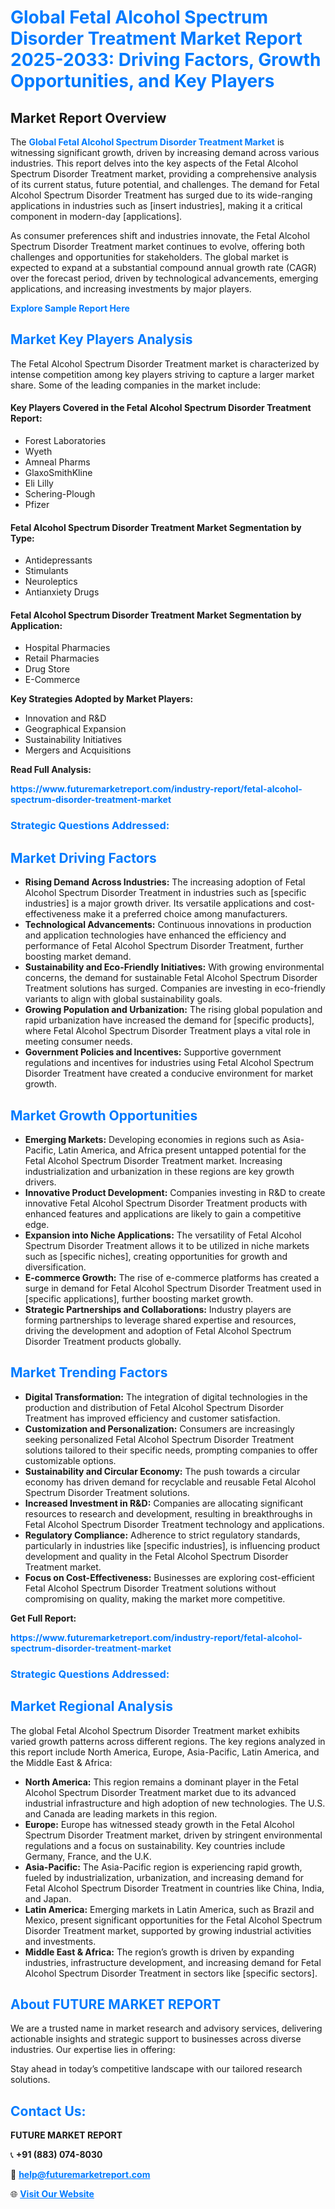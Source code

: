 <h1 style="color: #007BFF;">Global Fetal Alcohol Spectrum Disorder Treatment Market Report 2025-2033: Driving Factors, Growth Opportunities, and Key Players</h1>

<section id="overview">
<h2>Market Report Overview</h2>
<p>The <a href="https://www.futuremarketreport.com/industry-report/fetal-alcohol-spectrum-disorder-treatment-market" style="color: #007BFF; text-decoration: none;"><strong>Global Fetal Alcohol Spectrum Disorder Treatment Market</strong></a> is witnessing significant growth, driven by increasing demand across various industries. This report delves into the key aspects of the Fetal Alcohol Spectrum Disorder Treatment market, providing a comprehensive analysis of its current status, future potential, and challenges. The demand for Fetal Alcohol Spectrum Disorder Treatment has surged due to its wide-ranging applications in industries such as [insert industries], making it a critical component in modern-day [applications].</p>
<p>As consumer preferences shift and industries innovate, the Fetal Alcohol Spectrum Disorder Treatment market continues to evolve, offering both challenges and opportunities for stakeholders. The global market is expected to expand at a substantial compound annual growth rate (CAGR) over the forecast period, driven by technological advancements, emerging applications, and increasing investments by major players.</p>
</section>

<section id="overview">
<p><a href="https://www.futuremarketreport.com/request-sample/reportId=61579" style="color: #007BFF; text-decoration: none;"><strong>Explore Sample Report Here</strong></a></p>
</section>

<section id="key-players">
<h2 style="color: #007BFF;">Market Key Players Analysis</h2>
<p>The Fetal Alcohol Spectrum Disorder Treatment market is characterized by intense competition among key players striving to capture a larger market share. Some of the leading companies in the market include:</p>
<h4>Key Players Covered in the Fetal Alcohol Spectrum Disorder Treatment Report:</h4>
<ul><li>Forest Laboratories</li><li>Wyeth</li><li>Amneal Pharms</li><li>GlaxoSmithKline</li><li>Eli Lilly</li><li>Schering-Plough</li><li>Pfizer</li></ul>
<h4>Fetal Alcohol Spectrum Disorder Treatment Market Segmentation by Type:</h4>
<ul><li>Antidepressants</li><li>Stimulants</li><li>Neuroleptics</li><li>Antianxiety Drugs</li></ul>

<h4>Fetal Alcohol Spectrum Disorder Treatment Market Segmentation by Application:</h4>
<ul><li>Hospital Pharmacies</li><li>Retail Pharmacies</li><li>Drug Store</li><li>E-Commerce</li></ul>
<p><strong>Key Strategies Adopted by Market Players:</strong></p>
<ul>
<li>Innovation and R&D</li>
<li>Geographical Expansion</li>
<li>Sustainability Initiatives</li>
<li>Mergers and Acquisitions</li>
</ul>
</section>

<section>
<p><strong>Read Full Analysis: </strong></p><a href="https://www.futuremarketreport.com/industry-report/fetal-alcohol-spectrum-disorder-treatment-market" style="color: #007BFF; text-decoration: none;"><strong>https://www.futuremarketreport.com/industry-report/fetal-alcohol-spectrum-disorder-treatment-market</strong></a>
<h3 style="color: #007BFF;">Strategic Questions Addressed:</h3>
</section>

<section id="driving-factors">
<h2 style="color: #007BFF;">Market Driving Factors</h2>
<ul>
<li><strong>Rising Demand Across Industries:</strong> The increasing adoption of Fetal Alcohol Spectrum Disorder Treatment in industries such as [specific industries] is a major growth driver. Its versatile applications and cost-effectiveness make it a preferred choice among manufacturers.</li>
<li><strong>Technological Advancements:</strong> Continuous innovations in production and application technologies have enhanced the efficiency and performance of Fetal Alcohol Spectrum Disorder Treatment, further boosting market demand.</li>
<li><strong>Sustainability and Eco-Friendly Initiatives:</strong> With growing environmental concerns, the demand for sustainable Fetal Alcohol Spectrum Disorder Treatment solutions has surged. Companies are investing in eco-friendly variants to align with global sustainability goals.</li>
<li><strong>Growing Population and Urbanization:</strong> The rising global population and rapid urbanization have increased the demand for [specific products], where Fetal Alcohol Spectrum Disorder Treatment plays a vital role in meeting consumer needs.</li>
<li><strong>Government Policies and Incentives:</strong> Supportive government regulations and incentives for industries using Fetal Alcohol Spectrum Disorder Treatment have created a conducive environment for market growth.</li>
</ul>
</section>

<section id="growth-opportunities">
<h2 style="color: #007BFF;">Market Growth Opportunities</h2>
<ul>
<li><strong>Emerging Markets:</strong> Developing economies in regions such as Asia-Pacific, Latin America, and Africa present untapped potential for the Fetal Alcohol Spectrum Disorder Treatment market. Increasing industrialization and urbanization in these regions are key growth drivers.</li>
<li><strong>Innovative Product Development:</strong> Companies investing in R&D to create innovative Fetal Alcohol Spectrum Disorder Treatment products with enhanced features and applications are likely to gain a competitive edge.</li>
<li><strong>Expansion into Niche Applications:</strong> The versatility of Fetal Alcohol Spectrum Disorder Treatment allows it to be utilized in niche markets such as [specific niches], creating opportunities for growth and diversification.</li>
<li><strong>E-commerce Growth:</strong> The rise of e-commerce platforms has created a surge in demand for Fetal Alcohol Spectrum Disorder Treatment used in [specific applications], further boosting market growth.</li>
<li><strong>Strategic Partnerships and Collaborations:</strong> Industry players are forming partnerships to leverage shared expertise and resources, driving the development and adoption of Fetal Alcohol Spectrum Disorder Treatment products globally.</li>
</ul>
</section>

<section id="trending-factors">
<h2 style="color: #007BFF;">Market Trending Factors</h2>
<ul>
<li><strong>Digital Transformation:</strong> The integration of digital technologies in the production and distribution of Fetal Alcohol Spectrum Disorder Treatment has improved efficiency and customer satisfaction.</li>
<li><strong>Customization and Personalization:</strong> Consumers are increasingly seeking personalized Fetal Alcohol Spectrum Disorder Treatment solutions tailored to their specific needs, prompting companies to offer customizable options.</li>
<li><strong>Sustainability and Circular Economy:</strong> The push towards a circular economy has driven demand for recyclable and reusable Fetal Alcohol Spectrum Disorder Treatment solutions.</li>
<li><strong>Increased Investment in R&D:</strong> Companies are allocating significant resources to research and development, resulting in breakthroughs in Fetal Alcohol Spectrum Disorder Treatment technology and applications.</li>
<li><strong>Regulatory Compliance:</strong> Adherence to strict regulatory standards, particularly in industries like [specific industries], is influencing product development and quality in the Fetal Alcohol Spectrum Disorder Treatment market.</li>
<li><strong>Focus on Cost-Effectiveness:</strong> Businesses are exploring cost-efficient Fetal Alcohol Spectrum Disorder Treatment solutions without compromising on quality, making the market more competitive.</li>
</ul>
</section>

<section>
<p><strong>Get Full Report: </strong></p><a href="https://www.futuremarketreport.com/industry-report/fetal-alcohol-spectrum-disorder-treatment-market" style="color: #007BFF; text-decoration: none;"><strong>https://www.futuremarketreport.com/industry-report/fetal-alcohol-spectrum-disorder-treatment-market</strong></a>
<h3 style="color: #007BFF;">Strategic Questions Addressed:</h3>
</section>


<section id="regional-analysis">
<h2 style="color: #007BFF;">Market Regional Analysis</h2>
<p>The global Fetal Alcohol Spectrum Disorder Treatment market exhibits varied growth patterns across different regions. The key regions analyzed in this report include North America, Europe, Asia-Pacific, Latin America, and the Middle East & Africa:</p>
<ul>
<li><strong>North America:</strong> This region remains a dominant player in the Fetal Alcohol Spectrum Disorder Treatment market due to its advanced industrial infrastructure and high adoption of new technologies. The U.S. and Canada are leading markets in this region.</li>
<li><strong>Europe:</strong> Europe has witnessed steady growth in the Fetal Alcohol Spectrum Disorder Treatment market, driven by stringent environmental regulations and a focus on sustainability. Key countries include Germany, France, and the U.K.</li>
<li><strong>Asia-Pacific:</strong> The Asia-Pacific region is experiencing rapid growth, fueled by industrialization, urbanization, and increasing demand for Fetal Alcohol Spectrum Disorder Treatment in countries like China, India, and Japan.</li>
<li><strong>Latin America:</strong> Emerging markets in Latin America, such as Brazil and Mexico, present significant opportunities for the Fetal Alcohol Spectrum Disorder Treatment market, supported by growing industrial activities and investments.</li>
<li><strong>Middle East & Africa:</strong> The region’s growth is driven by expanding industries, infrastructure development, and increasing demand for Fetal Alcohol Spectrum Disorder Treatment in sectors like [specific sectors].</li>
</ul>
</section>

<footer>
<h2 style="color: #007BFF;">About FUTURE MARKET REPORT</h2>
<p>We are a trusted name in market research and advisory services, delivering actionable insights and strategic support to businesses across diverse industries. Our expertise lies in offering:</p>

<p>Stay ahead in today’s competitive landscape with our tailored research solutions.</p>

<h2 style="color: #007BFF;">Contact Us:</h2>
<p><strong>FUTURE MARKET REPORT</strong></p>
<p>📞 <strong>+91 (883) 074-8030</strong></p>
<p>📧 <strong><a href="mailto:help@futuremarketreport.com" style="color: #007BFF;">help@futuremarketreport.com</a></strong></p>
<p>🌐 <strong><a href="https://www.futuremarketreport.com/" style="color: #007BFF;">Visit Our Website</a></strong></p>
</footer>